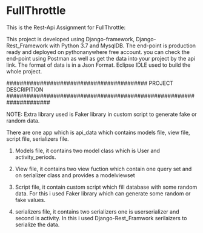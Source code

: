 # FullThrottle
This is the Rest-Api Assignment for FullThrottle:

This project is developed using Django-framework, Django-Rest_Framework with Python 3.7 and MysqlDB.
The end-point is production ready and deployed on pythonanywhere free account.
you can check the end-point using Postman as well as get the data into your project by the api link.
The format of data is in a Json Format.
Eclipse IDLE used to build the whole project.

##########################################   PROJECT DESCRIPITION   #####################################################################

NOTE: Extra library used is Faker library in custom script to generate fake or random data.


There are one app which is api_data which contains models file, view file, script file, serializers file.

1. Models file,
   it contains two model class which is User and activity_periods.
   
2. View file,
   it contains two view fuction which contain one query set and on serializer class and provides a modelviewset
   
3. Script file,
   it contain custom script which fill database with some random data. For this i used Faker library which can generate some random or fake values.
   
4. serializers file,
   it contains two serializers one is userserializer and second is activity.
   In this i used Django-Rest_Framwork serilaizers to serialize the data.
   

